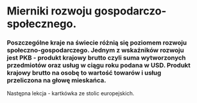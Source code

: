 # Mierniki rozwoju gospodarczo-społecznego.
### Poszczególne kraje na świecie różnią się poziomem rozwoju społeczno-gospodarczego. Jednym z wskaźników rozwoju jest PKB - produkt krajowy brutto czyli suma wytworzonych przedmiotów oraz usług w ciągu roku podana w USD. Produkt krajowy brutto na osobę to wartość towarów i usług przeliczona na głowę mieskańca.
Następna lekcja - kartkówka ze stolic europejskich.

